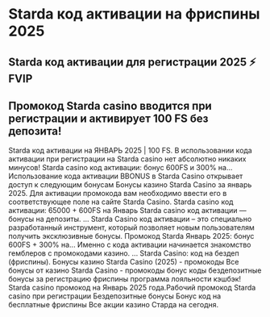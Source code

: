 # Starda код активации на фриспины 2025

## Starda код активации для регистрации 2025 ⚡️ FVIP

## Промокод Starda casino вводится при регистрации и активирует 100 FS без депозита!



Starda код активации на ЯНВАРЬ 2025 | 100 FS. В использовании кода активации при регистрации на Starda casino нет абсолютно никаких минусов!
Starda casino код активации: бонус 600FS и 300% на...
Использование кода активации BBONUS в Starda Casino открывает доступ к следующим бонусам
Бонусы казино Starda Casino за январь 2025. Для активации промокода вам необходимо ввести его в соответствующее поле на сайте Starda Casino.
Starda casino код активации: 65000 + 600FS на Январь Starda casino код активации — бонусы на депозиты. ... Starda Casino код активации – это специально разработанный инструмент, который позволяет новым пользователям получить эксклюзивные бонусы.
Промокод Starda Январь 2025: бонус 600FS + 300% на...
Именно с кода активации начинается знакомство гемблеров с промокодами казино. ... Starda Casino: код на бездеп (фриспины).
Бонусы казино Starda Casino (2025) - промокоды Все бонусы от казино Starda Casino - промокоды бонус коды бездепозитные бонусы за регистрацию фриспины программа лояльности кэшбэк!
Starda casino промокод на Январь 2025 года.Рабочий промокод Starda casino при регистрации Бездепозитные бонусы Бонус код на бесплатные фриспины Все акции казино Старда на сегодня.
